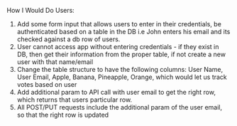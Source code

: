
How I Would Do Users: 

1. Add some form input that allows users to enter in their credentials, be authenticated based on a table in the DB i.e John enters his email and its checked against a db row of users. 
2. User cannot access app without entering credentials - if they exist in DB, then get their information from the proper table, if not create a new user with that name/email
3. Change the table structure to have the following columns: User Name, User Email, Apple, Banana, Pineapple, Orange, which would let us track votes based on user
4. Add additional param to API call with user email to get the right row, which returns that users particular row. 
5. All POST/PUT requests include the additional param of the user email, so that the right row is updated
